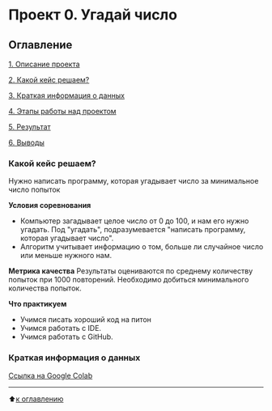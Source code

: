 # Проект 0. Угадай число

## Оглавление
[1. Описание проекта](https://github.com/murattumov/sf_data_science/tree/main/project_0/README.md#Описание-проекта)

[2. Какой кейс решаем?](https://github.com/murattumov/sf_data_science/tree/main/project_0/README.md#Какой-кейс-решаем)

[3. Краткая информация о данных](https://github.com/murattumov/sf_data_science/tree/main/project_0/README.md#abcd)

[4. Этапы работы над проектом](https://github.com/murattumov/sf_data_science/tree/main/project_0/README.md#Этапы-работы-над-проектом)

[5. Результат](https://github.com/murattumov/sf_data_science/tree/main/project_0/README.md#Результат)

[6. Выводы](https://github.com/murattumov/sf_data_science/tree/main/project_0/README.md#Выводы)

### Какой кейс решаем?
Нужно написать программу, которая угадывает число за минимальное число попыток

**Условия соревнования**
- Компьютер загадывает целое число от 0 до 100, и нам его нужно угадать. Под "угадать", подразумевается "написать программу, которая угадывает число".
- Алгоритм учитывает информацию о том, больше ли случайное число или меньше нужного нам.

**Метрика качества**
Результаты оцениваются по среднему количеству попыток при 1000 повторений. Необходимо добиться минимального количества попыток.

**Что практикуем**
- Учимся писать хороший код на питон
- Учимся работать с IDE.
- Учимся работать с GitHub.

<a name="abcd"></a>
### Краткая информация о данных

[Ссылка на Google Colab](https://colab.research.google.com/drive/1hhhfIWVJVKpNIDwAYEfwRm2_VtkrIJ-w?usp=sharing)
****

:arrow_up:[к оглавлению](https://github.com/murattumov/sf_data_science/tree/main/project_0/README.md#Оглавление)
